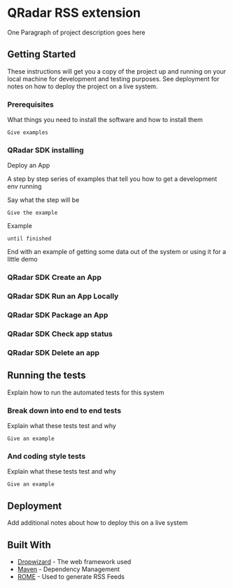 # QRadar RSS extension

One Paragraph of project description goes here

## Getting Started

These instructions will get you a copy of the project up and running on your local machine for development and testing purposes. See deployment for notes on how to deploy the project on a live system.

### Prerequisites

What things you need to install the software and how to install them

```
Give examples
```

### QRadar SDK installing



Deploy an App



A step by step series of examples that tell you how to get a development env running

Say what the step will be

```
Give the example
```

Example

```
until finished
```

End with an example of getting some data out of the system or using it for a little demo

### QRadar SDK Create an App


### QRadar SDK Run an App Locally

### QRadar SDK Package an App

### QRadar SDK Check app status
  
### QRadar SDK Delete an app




## Running the tests

Explain how to run the automated tests for this system

### Break down into end to end tests

Explain what these tests test and why

```
Give an example
```

### And coding style tests

Explain what these tests test and why

```
Give an example
```

## Deployment

Add additional notes about how to deploy this on a live system

## Built With

* [Dropwizard](http://www.dropwizard.io/1.0.2/docs/) - The web framework used
* [Maven](https://maven.apache.org/) - Dependency Management
* [ROME](https://rometools.github.io/rome/) - Used to generate RSS Feeds




